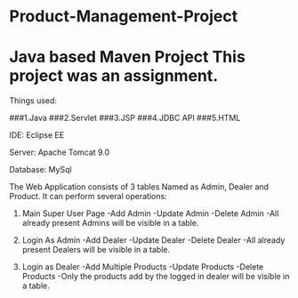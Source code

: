 # Product-Management-Project
# Java based Maven Project This project was an assignment.

Things used: 

###1.Java
###2.Servlet
###3.JSP
###4.JDBC API
###5.HTML

IDE:
Eclipse EE

Server:
Apache Tomcat 9.0

Database:
MySql

The Web Application consists of 3 tables Named as Admin, Dealer and Product.
It can perform several operations: 

1. Main Super User Page
  -Add Admin
  -Update Admin
  -Delete Admin
  -All already present Admins will be visible in a table.
  
2. Login As Admin
  -Add Dealer
  -Update Dealer
  -Delete Dealer
  -All already present Dealers will be visible in a table.
  
3. Login as Dealer
  -Add Multiple Products
  -Update Products
  -Delete Products
  -Only the products add by the logged in dealer will be visible in a table.  
